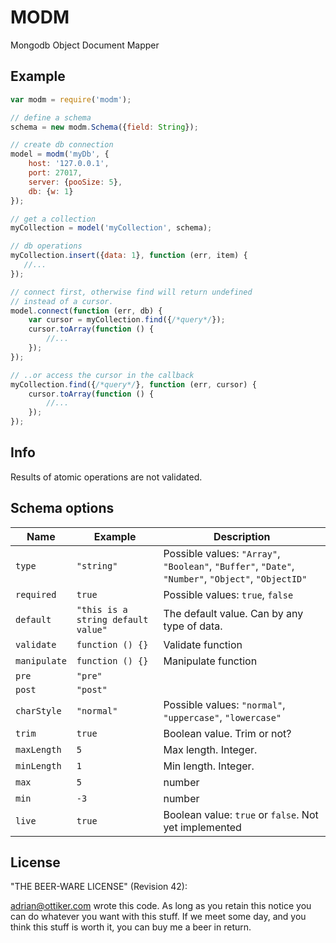MODM
====

Mongodb Object Document Mapper

## Example

```js
var modm = require('modm');

// define a schema
schema = new modm.Schema({field: String});

// create db connection
model = modm('myDb', {
    host: '127.0.0.1',
    port: 27017,
    server: {pooSize: 5},
    db: {w: 1}
});

// get a collection
myCollection = model('myCollection', schema);

// db operations
myCollection.insert({data: 1}, function (err, item) {
   //...
});

// connect first, otherwise find will return undefined
// instead of a cursor.
model.connect(function (err, db) {
    var cursor = myCollection.find({/*query*/});
    cursor.toArray(function () {
        //...
    });
});

// ..or access the cursor in the callback
myCollection.find({/*query*/}, function (err, cursor) {
    cursor.toArray(function () {
        //...
    });
});
```

## Info
Results of atomic operations are not validated.

## Schema options

<table>
    <thead>
        <tr>
            <th>Name</th>
            <th>Example</th>
            <th>Description</th>
        </tr>
    </thdead>
    <tbody>
        <tr>
            <td><code>type</code></td>
            <td><code>"string"</code></td>
            <td>Possible values: <code>"Array"</code>, <code>"Boolean"</code>, <code>"Buffer"</code>, <code>"Date"</code>, <code>"Number"</code>, <code>"Object"</code>, <code>"ObjectID"</code></td>
        </tr>
        <tr>
            <td><code>required</code></td>
            <td><code>true</code></td>
            <td>Possible values: <code>true</code>, <code>false</code></td>
        </tr>
        <tr>
            <td><code>default</code></td>
            <td><code>"this is a string default value"</code></td>
            <td>The default value. Can by any type of data.</td>
        </tr>
        <tr>
            <td><code>validate</code></td>
            <td><code>function () {}</code></td>
            <td>Validate function</td>
        </tr>
        <tr>
            <td><code>manipulate</code></td>
            <td><code>function () {}</code></td>
            <td>Manipulate function</td>
        </tr>
        <tr>
            <td><code>pre</code></td>
            <td><code>"pre"</code></td>
            <td></td>
        </tr>
        <tr>
            <td><code>post</code></td>
            <td><code>"post"</code></td>
            <td></td>
        </tr>
        <tr>
            <td><code>charStyle</code></td>
            <td><code>"normal"</code></td>
            <td>Possible values: <code>"normal"</code>, <code>"uppercase"</code>, <code>"lowercase"</code></td>
        </tr>
        <tr>
            <td><code>trim</code></td>
            <td><code>true</code></td>
            <td>Boolean value. Trim or not?</td>
        </tr>
        <tr>
            <td><code>maxLength</code></td>
            <td><code>5</code></td>
            <td>Max length. Integer.</td>
        </tr>
        <tr>
            <td><code>minLength</code></td>
            <td><code>1</code></td>
            <td>Min length. Integer.</td>
        </tr>
        <tr>
            <td><code>max</code></td>
            <td><code>5</code></td>
            <td>number</td>
        </tr>
        <tr>
            <td><code>min</code></td>
            <td><code>-3</code></td>
            <td>number</td>
        </tr>
        <tr>
            <td><code>live</code></td>
            <td><code>true</code></td>
            <td>Boolean value: <code>true</code> or <code>false</code>. Not yet implemented</td>
        </tr>
    </tbody>
</table>

## License

"THE BEER-WARE LICENSE" (Revision 42):

adrian@ottiker.com wrote this code. As long as you retain this notice you
can do whatever you want with this stuff. If we meet some day, and you think
this stuff is worth it, you can buy me a beer in return.
